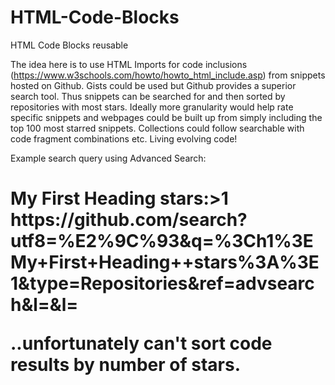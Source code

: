 # HTML-Code-Blocks
HTML Code Blocks reusable

The idea here is to use HTML Imports for code inclusions (https://www.w3schools.com/howto/howto_html_include.asp) from snippets hosted on Github. Gists could be used but Github provides a superior search tool. Thus snippets can be searched for and then sorted by repositories with most stars. Ideally more granularity would help rate specific snippets and webpages could be built up from simply including the top 100 most starred snippets. Collections could follow searchable with code fragment combinations etc. Living evolving code!

Example search query using Advanced Search:
<h1>My First Heading  stars:>1
https://github.com/search?utf8=%E2%9C%93&q=%3Ch1%3EMy+First+Heading++stars%3A%3E1&type=Repositories&ref=advsearch&l=&l=

..unfortunately can't sort code results by number of stars.
